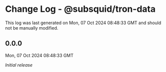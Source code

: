 # Change Log - @subsquid/tron-data

This log was last generated on Mon, 07 Oct 2024 08:48:33 GMT and should not be manually modified.

## 0.0.0
Mon, 07 Oct 2024 08:48:33 GMT

_Initial release_

